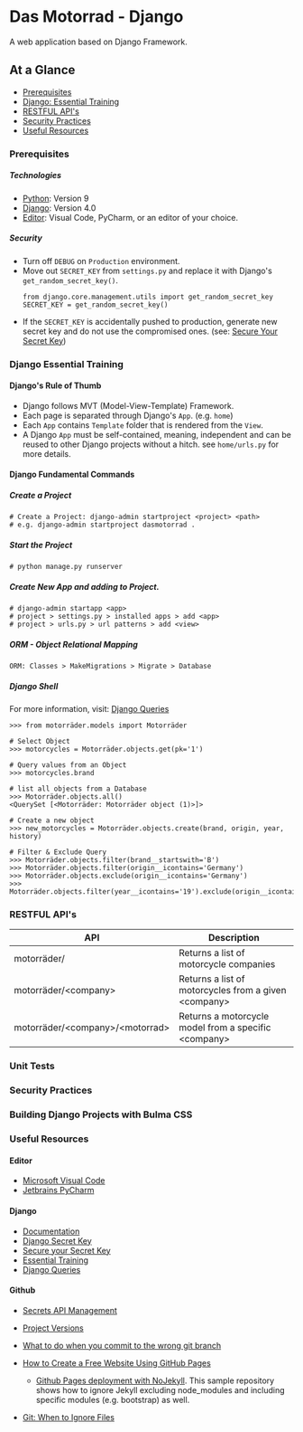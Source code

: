 # Das Motorrad - Django
A web application based on Django Framework.


## At a Glance
- [Prerequisites](#prerequisites)
- [Django: Essential Training](#django-essential-training)
- [RESTFUL API's](#restful-apis)
- [Security Practices](#security-practices)
- [Useful Resources](#useful-resources)

### Prerequisites
##### Technologies
* [Python](https://www.python.org/): Version 9
* [Django](https://www.djangoproject.com/download/): Version 4.0
* [Editor](#useful-resources): Visual Code, PyCharm, or an editor of your choice.
##### Security
* Turn off `DEBUG` on `Production` environment.
* Move out `SECRET_KEY` from `settings.py` and replace it with Django's `get_random_secret_key()`.
    ```
    from django.core.management.utils import get_random_secret_key
    SECRET_KEY = get_random_secret_key()
    ```
* If the `SECRET_KEY` is accidentally pushed to production, generate new secret key and do not use the compromised ones. (see: [Secure Your Secret Key](#django))

### Django Essential Training
#### Django's Rule of Thumb
* Django follows MVT (Model-View-Template) Framework.
* Each page is separated through Django's `App`. (e.g. `home`)
* Each `App` contains `Template` folder that is rendered from the `View`.
* A Django `App` must be self-contained, meaning, independent and can be reused to other Django projects without a hitch. see `home/urls.py` for more details.


#### Django Fundamental Commands
##### Create a Project
```
# Create a Project: django-admin startproject <project> <path>
# e.g. django-admin startproject dasmotorrad .
```
##### Start the Project
```
# python manage.py runserver
```

##### Create New App and adding to Project. 
```
# django-admin startapp <app>
# project > settings.py > installed apps > add <app> 
# project > urls.py > url patterns > add <view>
```

##### ORM - Object Relational Mapping
```
ORM: Classes > MakeMigrations > Migrate > Database
```

##### Django Shell
For more information, visit: [Django Queries](#django)
```
>>> from motorräder.models import Motorräder 

# Select Object
>>> motorcycles = Motorräder.objects.get(pk='1')

# Query values from an Object
>>> motorcycles.brand

# list all objects from a Database
>>> Motorräder.objects.all()
<QuerySet [<Motorräder: Motorräder object (1)>]>

# Create a new object
>>> new_motorcycles = Motorräder.objects.create(brand, origin, year, history)

# Filter & Exclude Query
>>> Motorräder.objects.filter(brand__startswith='B')
>>> Motorräder.objects.filter(origin__icontains='Germany')
>>> Motorräder.objects.exclude(origin__icontains='Germany')
>>> Motorräder.objects.filter(year__icontains='19').exclude(origin__icontains='Germany')
```

### RESTFUL API's
| API  | Description |
| ---- | ----------- |
| motorräder/ | Returns a list of motorcycle companies |
| motorräder/\<company> | Returns a list of motorcycles from a given \<company> |
| motorräder/\<company>/\<motorrad>  | Returns a motorcycle model from a specific \<company>  |

### Unit Tests

### Security Practices

### Building Django Projects with Bulma CSS

### Useful Resources
#### Editor
* [Microsoft Visual Code](https://code.visualstudio.com/)
* [Jetbrains PyCharm](https://www.jetbrains.com/pycharm/)

#### Django
* [Documentation](https://docs.djangoproject.com)
* [Django Secret Key](https://docs.gitguardian.com/secrets-detection/detectors/specifics/django_secret_key)
* [Secure your Secret Key](https://github.com/django/django/blob/1.10/django/core/management/utils.py#L81)
* [Essential Training](https://www.linkedin.com/learning/django-essential-training/)
* [Django Queries](https://docs.djangoproject.com/en/4.0/topics/db/queries/#retrieving-all-objects)

#### Github
* [Secrets API Management](https://blog.gitguardian.com/secrets-api-management/?utm_source=product&utm_medium=product&utm_campaign=white_knight_v2)
* [Project Versions](VERSIONS.md)
* [What to do when you commit to the wrong git branch](https://www.clearvision-cm.com/blog/what-to-do-when-you-commit-to-the-wrong-git-branch/)

* [How to Create a Free Website Using GitHub Pages](https://www.youtube.com/watch?v=o5g-lUuFgpg)
  * [Github Pages deployment with NoJekyll](https://github.com/leo-jp/sandbox). This sample repository shows how to ignore Jekyll excluding node_modules and including specific modules (e.g. bootstrap) as well.

* [Git: When to Ignore Files](https://linuxize.com/post/gitignore-ignoring-files-in-git/) 